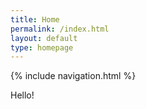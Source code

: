 ```yaml
---
title: Home
permalink: /index.html
layout: default
type: homepage
---
```

{% include navigation.html %}

Hello!
